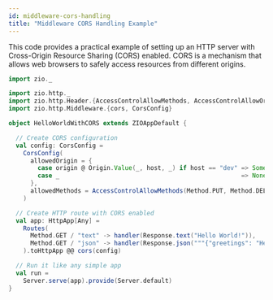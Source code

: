 ```yaml
---
id: middleware-cors-handling
title: "Middleware CORS Handling Example"
---
```


This code provides a practical example of setting up an HTTP server with Cross-Origin Resource Sharing (CORS) enabled. CORS is a mechanism that allows web browsers to safely access resources from different origins.

```scala mdoc:silent
import zio._

import zio.http._
import zio.http.Header.{AccessControlAllowMethods, AccessControlAllowOrigin, Origin}
import zio.http.Middleware.{cors, CorsConfig}

object HelloWorldWithCORS extends ZIOAppDefault {

  // Create CORS configuration
  val config: CorsConfig =
    CorsConfig(
      allowedOrigin = {
        case origin @ Origin.Value(_, host, _) if host == "dev" => Some(AccessControlAllowOrigin.Specific(origin))
        case _                                                  => None
      },
      allowedMethods = AccessControlAllowMethods(Method.PUT, Method.DELETE),
    )

  // Create HTTP route with CORS enabled
  val app: HttpApp[Any] =
    Routes(
      Method.GET / "text" -> handler(Response.text("Hello World!")),
      Method.GET / "json" -> handler(Response.json("""{"greetings": "Hello World!"}""")),
    ).toHttpApp @@ cors(config)

  // Run it like any simple app
  val run =
    Server.serve(app).provide(Server.default)
}
```